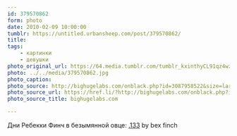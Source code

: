 ```yaml
---
id: 379570862
form: photo
date: 2010-02-09 10:00:00
tumblr: https://untitled.urbansheep.com/post/379570862/
title:
tags:
    - картинки
    - девушки
photo_original_url: https://64.media.tumblr.com/tumblr_kxinthyCL91qz4wzio1_1280.jpg
photo: ../../media/379570862.jpg
photo_caption:
photo_source: http://bighugelabs.com/onblack.php?id=3087958522&size=large
photo_source_url: https://href.li/?http://bighugelabs.com/onblack.php?id=3087958522&size=large
photo_source_title: bighugelabs.com

---
```


<p>Дни Ребекки Финч в безымянной овце: <a href="http://bighugelabs.com/onblack.php?id=3087958522&amp;size=large">.133</a> by bex finch</p>

